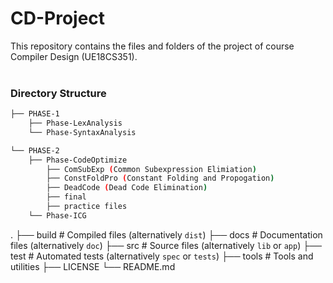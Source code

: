 # CD-Project
This repository contains the files and folders of the project of course Compiler Design (UE18CS351).<br><br>

### Directory Structure

```bash
├── PHASE-1
    ├── Phase-LexAnalysis
    └── Phase-SyntaxAnalysis

└── PHASE-2
    ├── Phase-CodeOptimize
        ├── ComSubExp (Common Subexpression Elimiation)
        ├── ConstFoldPro (Constant Folding and Propogation)
        ├── DeadCode (Dead Code Elimination)
        ├── final 
        ├── practice files 
    └── Phase-ICG
```
    
 .
    ├── build                   # Compiled files (alternatively `dist`)
    ├── docs                    # Documentation files (alternatively `doc`)
    ├── src                     # Source files (alternatively `lib` or `app`)
    ├── test                    # Automated tests (alternatively `spec` or `tests`)
    ├── tools                   # Tools and utilities
    ├── LICENSE
    └── README.md
       
        
        

